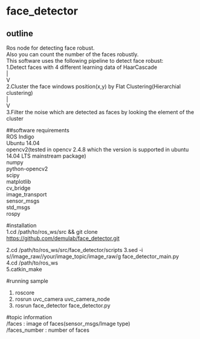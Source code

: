 # face_detector
  
## outline  
Ros node for detecting face robust.  
Also you can count the number of the faces robustly.  
This software uses the following pipeline to detect face robust:  
1.Detect faces with 4 different learning data of HaarCascade  
                             |  
                             V  
2.Cluster the face windows position(x,y) by Flat Clustering(Hierarchial clustering)  
                             |  
                             V  
3.Filter the noise which are detected as faces by looking the element of the cluster    

##software requirements  
ROS Indigo  
Ubuntu 14.04  
opencv2(tested in opencv 2.4.8 which the version is supported in ubuntu 14.04 LTS mainstream package)  
numpy  
python-opencv2  
scipy  
matplotlib  
cv_bridge  
image_transport  
sensor_msgs  
std_msgs  
rospy  

#installation    
1.cd /path/to/ros_ws/src && git clone https://github.com/demulab/face_detector.git  
 
2.cd /path/to/ros_ws/src/face_detector/scripts
3.sed -i s//image_raw//your/image_topic/image_raw/g face_detector_main.py  
4.cd /path/to/ros_ws  
5.catkin_make  

#running sample    
1. roscore  
2. rosrun  uvc_camera uvc_camera_node  
3. rosrun face_detector face_detector.py  

#topic information  
/faces : image of faces(sensor_msgs/Image type)  
/faces_number : number of faces  

  
  

  